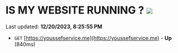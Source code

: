 # IS MY WEBSITE RUNNING ? [![](https://img.shields.io/static/v1?label=Sponsor&message=%E2%9D%A4&logo=GitHub&color=%23fe8e86)](https://github.com/sponsors/<username>)

Last updated: **12/20/2023, 8:25:55 PM**

- `GET` [https://youssefservice.me](https://youssefservice.me) - **Up** (840ms)
